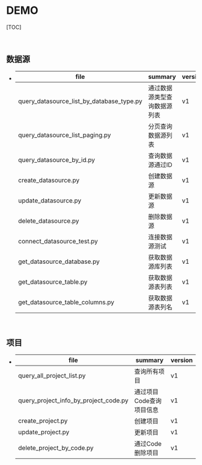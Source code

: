 # DEMO

[TOC]

<br>

## 数据源

+ | file | summary | version |
  | --- | --- | -- |
  | query_datasource_list_by_database_type.py | 通过数据源类型查询数据源列表 | v1 |
  | query_datasource_list_paging.py | 分页查询数据源列表 | v1 |
  | query_datasource_by_id.py | 查询数据源通过ID | v1 |
  | create_datasource.py | 创建数据源 | v1 |
  | update_datasource.py | 更新数据源 | v1 |
  | delete_datasource.py | 删除数据源 | v1 |
  | connect_datasource_test.py | 连接数据源测试 | v1 |
  | get_datasource_database.py | 获取数据源库列表 | v1 |
  | get_datasource_table.py | 获取数据源表列表 | v1 |
  | get_datasource_table_columns.py | 获取数据源表列名 | v1 |

<br>

## 项目

+ | file | summary | version |
  | --- | --- | -- |
  | query_all_project_list.py | 查询所有项目 | v1 |
  | query_project_info_by_project_code.py | 通过项目Code查询项目信息 | v1 |
  | create_project.py | 创建项目 | v1 |
  | update_project.py | 更新项目 | v1 |
  | delete_project_by_code.py | 通过Code删除项目 | v1 |